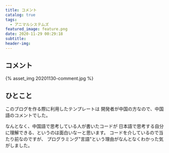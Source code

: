 ```yaml
---
title: コメント
catalog: true
tags:
  - アニマルシステムズ
featured_image: feature.png
date: 2020-11-29 00:29:18
subtitle:
header-img:
---
```



## コメント

{% asset_img 20201130-comment.jpg %}


## ひとこと
このブログを作る際に利用したテンプレートは
開発者が中国の方なので、中国語のコメントでした。

なんとなく、中国語で思考している人が書いたコードが
日本語で思考する自分に理解できる、というのは面白いなーと思います。
コードを介しているので当たり前なのですが、
プログラミング"言語"という理由がなんとなくわかった気がしました。
